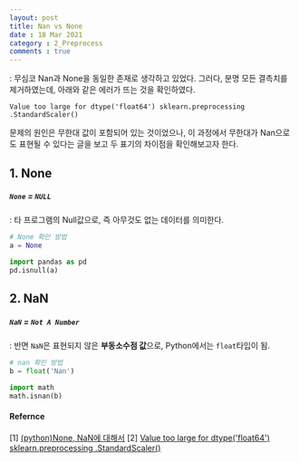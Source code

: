 ```yaml
---
layout: post
title: Nan vs None
date : 18 Mar 2021
category : 2_Preprocess
comments : true
---
```

: 무심코 Nan과 None을 동일한 존재로 생각하고 있었다.
그러다, 분명 모든 결측치를 제거하였는데, 아래와 같은 에러가 뜨는 것을 확인하였다.
```
Value too large for dtype('float64') sklearn.preprocessing .StandardScaler()
```
문제의 원인은 무한대 값이 포함되어 있는 것이었으나, 이 과정에서 무한대가 Nan으로도 표현될 수 있다는 글을 보고 두 표기의 차이점을 확인해보고자 한다.

## 1. None
##### `None` = `NULL`
: 타 프로그램의 Null값으로, 즉 아무것도 없는 데이터를 의미한다.
```python
# None 확인 방법
a = None

import pandas as pd
pd.isnull(a)
```


## 2. NaN
##### `NaN` = `Not A Number`
: 반면 `NaN`은 표현되지 않은 <b>부동소수점 값</b>으로, Python에서는 `float`타입이 됨.
```python
# nan 확인 방법
b = float('Nan')

import math
math.isnan(b)
```


#### Refernce
[1] [(python)None, NaN에 대해서](https://purplechip.tistory.com/5)
[2] [Value too large for dtype('float64') sklearn.preprocessing .StandardScaler()](https://stackoverflow.com/questions/45886312/value-too-large-for-dtypefloat64-sklearn-preprocessing-standardscaler)
